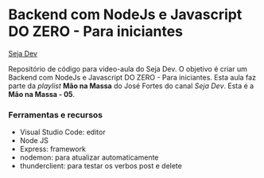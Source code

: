 # Backend com NodeJs e Javascript DO ZERO - Para iniciantes

[Seja Dev](https://www.youtube.com/@SejaDev)

Repositório de código para video-aula do Seja Dev. O objetivo é criar um Backend com NodeJs e Javascript DO ZERO - Para iniciantes. Esta aula faz parte da _playlist_ **Mão na Massa** do José Fortes do canal *Seja Dev*. Esta é a **Mão na Massa - 05**. 

### Ferramentas e recursos
- Visual Studio Code: editor
- Node JS
- Express: framework
- nodemon: para atualizar automaticamente
- thunderclient: para testar os verbos post e delete
